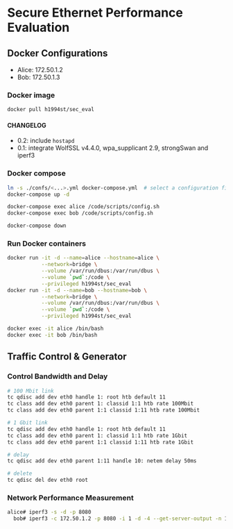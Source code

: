 # Secure Ethernet Performance Evaluation

## Docker Configurations

- Alice: 172.50.1.2
- Bob: 172.50.1.3

### Docker image

```bash
docker pull h1994st/sec_eval
```

#### CHANGELOG

- 0.2: include `hostapd`
- 0.1: integrate WolfSSL v4.4.0, wpa_supplicant 2.9, strongSwan and iperf3

### Docker compose

```bash
ln -s ./confs/<...>.yml docker-compose.yml  # select a configuration file
docker-compose up -d

docker-compose exec alice /code/scripts/config.sh
docker-compose exec bob /code/scripts/config.sh

docker-compose down
```

### Run Docker containers

```bash
docker run -it -d --name=alice --hostname=alice \
           --network=bridge \
           --volume /var/run/dbus:/var/run/dbus \
           --volume `pwd`:/code \
           --privileged h1994st/sec_eval
docker run -it -d --name=bob --hostname=bob \
           --network=bridge \
           --volume /var/run/dbus:/var/run/dbus \
           --volume `pwd`:/code \
           --privileged h1994st/sec_eval

docker exec -it alice /bin/bash
docker exec -it bob /bin/bash
```

## Traffic Control & Generator

### Control Bandwidth and Delay

```bash
# 100 Mbit link
tc qdisc add dev eth0 handle 1: root htb default 11
tc class add dev eth0 parent 1: classid 1:1 htb rate 100Mbit
tc class add dev eth0 parent 1:1 classid 1:11 htb rate 100Mbit

# 1 Gbit link
tc qdisc add dev eth0 handle 1: root htb default 11
tc class add dev eth0 parent 1: classid 1:1 htb rate 1Gbit
tc class add dev eth0 parent 1:1 classid 1:11 htb rate 1Gbit

# delay
tc qdisc add dev eth0 parent 1:11 handle 10: netem delay 50ms

# delete
tc qdisc del dev eth0 root
```

### Network Performance Measurement

```bash
alice# iperf3 -s -d -p 8080
  bob# iperf3 -c 172.50.1.2 -p 8080 -i 1 -d -4 --get-server-output -n 104857600
```
